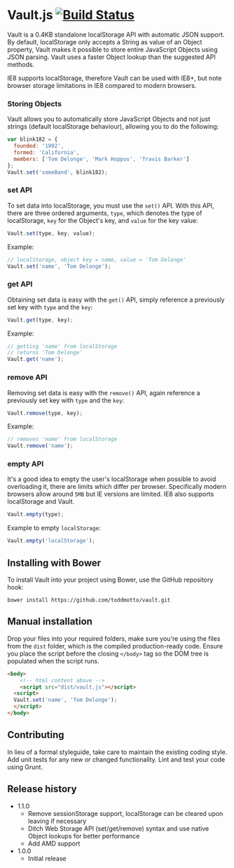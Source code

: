 # Vault.js [![Build Status](https://travis-ci.org/toddmotto/vault.png)](https://travis-ci.org/toddmotto/vault)

Vault is a 0.4KB standalone localStorage API with automatic JSON support. By default, localStorage only accepts a String as value of an Object property, Vault makes it possible to store entire JavaScript Objects using JSON parsing. Vault uses a faster Object lookup than the suggested API methods.

IE8 supports localStorage, therefore Vault can be used with IE8+, but note browser storage limitations in IE8 compared to modern browsers.

### Storing Objects
Vault allows you to automatically store JavaScript Objects and not just strings (default localStorage behaviour), allowing you to do the following:

```javascript
var blink182 = {
  founded: '1992',
  formed: 'California',
  members: ['Tom Delonge', 'Mark Hoppus', 'Travis Barker']
};
Vault.set('someBand', blink182);
```

### set API
To set data into localStorage, you must use the `set()` API. With this API, there are three ordered arguments, `type`, which denotes the type of localStorage, `key` for the Object's key, and `value` for the key value:

```javascript
Vault.set(type, key, value);
```

Example:

```javascript
// localStorage, object key = name, value = 'Tom Delonge'
Vault.set('name', 'Tom Delonge');
```

### get API
Obtaining set data is easy with the `get()` API, simply reference a previously set key with `type` and the `key`:

```javascript
Vault.get(type, key);
```

Example:

```javascript
// getting 'name' from localStorage
// returns 'Tom Delonge'
Vault.get('name');
```

### remove API
Removing set data is easy with the `remove()` API, again reference a previously set key with `type` and the `key`:

```javascript
Vault.remove(type, key);
```

Example:

```javascript
// removes 'name' from localStorage
Vault.remove('name');
```

### empty API
It's a good idea to empty the user's localStorage when possible to avoid overloading it, there are limits which differ per browser. Specifically modern browsers allow around `5MB` but IE versions are limited. IE8 also supports localStorage and Vault.

```javascript
Vault.empty(type);
```

Example to empty `localStorage`:

```javascript
Vault.empty('localStorage');
```

## Installing with Bower
To install Vault into your project using Bower, use the GitHub repository hook:

```
bower install https://github.com/toddmotto/vault.git
```

## Manual installation
Drop your files into your required folders, make sure you're using the files from the `dist` folder, which is the compiled production-ready code. Ensure you place the script before the closing `</body>` tag so the DOM tree is populated when the script runs.
	
```html
<body>
	<!-- html content above -->
	<script src="dist/vault.js"></script>
  <script>
  Vault.set('name', 'Tom Delonge');
  </script>
</body>
```

## Contributing
In lieu of a formal styleguide, take care to maintain the existing coding style. Add unit tests for any new or changed functionality. Lint and test your code using Grunt.

## Release history

- 1.1.0
  - Remove sessionStorage support, localStorage can be cleared upon leaving if necessary
  - Ditch Web Storage API (set/get/remove) syntax and use native Object lookups for better performance
  - Add AMD support
- 1.0.0
  - Initial release
